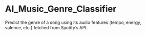 # AI_Music_Genre_Classifier
Predict the genre of a song using its audio features (tempo, energy, valence, etc.) fetched from Spotify’s API.
